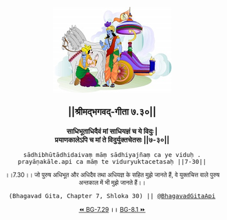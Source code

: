 <center><img src="../../asset/BG.png" alt="#API #bhagavadgitaapi #slok #nodejs #js #api #gitaapi #krishna #hinduism #vedic #ISKCON #shreemadbhagavadgita #technology"/>
<h2>||श्रीमद्‍भगवद्‍-गीता ७.३०||</h2>
<h3>साधिभूताधिदैवं मां साधियज्ञं च ये विदुः |<br/>प्रयाणकालेऽपि च मां ते विदुर्युक्तचेतसः ||७-३०||</h3>
<pre>sādhibhūtādhidaivaṃ māṃ sādhiyajñaṃ ca ye viduḥ .<br/>prayāṇakāle.api ca māṃ te viduryuktacetasaḥ ||7-30||</pre>
<p>।।7.30।। जो पुरुष अधिभूत और अधिदैव तथा अधियज्ञ के सहित मुझे जानते हैं, वे युक्तचित्त वाले पुरुष अन्तकाल में भी मुझे जानते हैं।।</p>
<pre>(Bhagavad Gita, Chapter 7, Shloka 30) || <a href="https://twitter.com/bhagavadgitaapi">@BhagavadGitaApi</a></pre><a href="../../7/29">⏪  BG-7.29</a><b>        ।।        </b><a href="../../8/1">BG-8.1  ⏩</a></center></center>